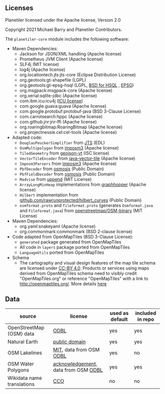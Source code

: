 ## Licenses

Planetiler licensed under the Apache license, Version 2.0

Copyright 2021 Michael Barry and Planetiler Contributors.

The `planetiler-core` module includes the following software:

- Maven Dependencies:
  - Jackson for JSON/XML handling (Apache license)
  - Prometheus JVM Client (Apache license)
  - SLF4j (MIT license)
  - log4j (Apache license)
  - org.locationtech.jts:jts-core (Eclipse Distribution License)
  - org.geotools:gt-shapefile (LGPL)
  - org.geotools:gt-epsg-hsql
    (LGPL, [BSD for HSQL](https://github.com/geotools/geotools/blob/main/licenses/HSQL.md)
    , [EPSG](https://github.com/geotools/geotools/blob/main/licenses/EPSG.md))
  - org.msgpack:msgpack-core (Apache license)
  - org.xerial:sqlite-jdbc (Apache license)
  - com.ibm.icu:icu4j ([ICU license](https://github.com/unicode-org/icu/blob/main/icu4c/LICENSE))
  - com.google.guava:guava (Apache license)
  - com.google.protobuf:protobuf-java (BSD 3-Clause License)
  - com.carrotsearch:hppc (Apache license)
  - com.github.jnr:jnr-ffi (Apache license)
  - org.roaringbitmap:RoaringBitmap (Apache license)
  - org.projectnessie.cel:cel-tools (Apache license)
- Adapted code:
  - `DouglasPeuckerSimplifier` from [JTS](https://github.com/locationtech/jts) (EDL)
  - `OsmMultipolygon` from [imposm3](https://github.com/omniscale/imposm3) (Apache license)
  - `TiledGeometry` from [geojson-vt](https://github.com/mapbox/geojson-vt) (ISC license)
  - `VectorTileEncoder`
    from [java-vector-tile](https://github.com/ElectronicChartCentre/java-vector-tile) (Apache license)
  - `Imposm3Parsers` from [imposm3](https://github.com/omniscale/imposm3) (Apache license)
  - `PbfDecoder` from [osmosis](https://github.com/openstreetmap/osmosis) (Public Domain)
  - `PbfFieldDecoder` from [osmosis](https://github.com/openstreetmap/osmosis) (Public Domain)
  - `Madvise` from [uppend](https://github.com/upserve/uppend/) (MIT License)
  - `ArrayLongMinHeap` implementations from [graphhopper](https://github.com/graphhopper/graphhopper) (Apache license)
  - `Hilbert` implementation
    from [github.com/rawrunprotected/hilbert_curves](https://github.com/rawrunprotected/hilbert_curves) (Public Domain)
  - `osmformat.proto` and `fileformat.proto` (generates `Osmformat.java` and `Fileformat.java`)
    from [openstreetmap/OSM-binary](https://github.com/openstreetmap/OSM-binary/tree/master/osmpbf) (MIT License)
- Maven Dependencies:
  - org.yaml:snakeyaml (Apache license)
  - org.commonmark:commonmark (BSD 2-clause license)
- Code adapted from OpenMapTiles (BSD 3-Clause License):
  - `generated` package generated from OpenMapTiles
  - All code in `layers` package ported from OpenMapTiles
  - `LanguageUtils` ported from OpenMapTiles
- Schema
  - The cartography and visual design features of the map tile schema are licensed
    under [CC-BY 4.0](http://creativecommons.org/licenses/by/4.0/). Products or services using maps derived from
    OpenMapTiles schema need to visibly credit "OpenMapTiles.org" or reference
    "OpenMapTiles" with a link to http://openmaptiles.org/. More
    details [here](https://github.com/openmaptiles/openmaptiles/blob/master/LICENSE.md#design-license-cc-by-40)

## Data

|           source           |                                                               license                                                                | used as default | included in repo |
|----------------------------|--------------------------------------------------------------------------------------------------------------------------------------|-----------------|------------------|
| OpenStreetMap (OSM) data   | [ODBL](https://www.openstreetmap.org/copyright)                                                                                      | yes             | yes              |
| Natural Earth              | [public domain](https://www.naturalearthdata.com/about/terms-of-use/)                                                                | yes             | yes              |
| OSM Lakelines              | [MIT](https://github.com/lukasmartinelli/osm-lakelines), data from OSM [ODBL](https://www.openstreetmap.org/copyright)               | yes             | no               |
| OSM Water Polygons         | [acknowledgement](https://osmdata.openstreetmap.de/info/license.html), data from OSM [ODBL](https://www.openstreetmap.org/copyright) | yes             | yes              |
| Wikidata name translations | [CCO](https://www.wikidata.org/wiki/Wikidata:Licensing)                                                                              | no              | no               |

